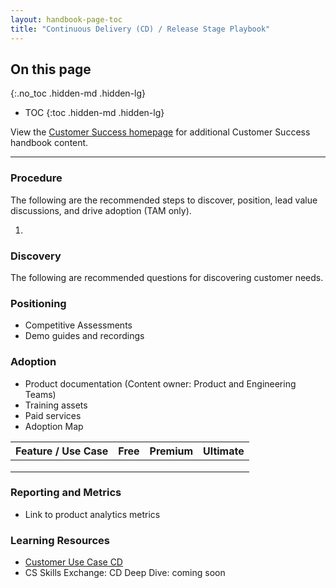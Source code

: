 ```yaml
---
layout: handbook-page-toc
title: "Continuous Delivery (CD) / Release Stage Playbook"
---
```


## On this page

{:.no_toc .hidden-md .hidden-lg}

- TOC
{:toc .hidden-md .hidden-lg}

View the [Customer Success homepage](/handbook/customer-success/) for additional Customer Success handbook content.

---

### Procedure 

The following are the recommended steps to discover, position, lead value discussions, and drive adoption (TAM only).

1. 

### Discovery

The following are recommended questions for discovering customer needs.

### Positioning 

- Competitive Assessments
- Demo guides and recordings

### Adoption

- Product documentation (Content owner: Product and Engineering Teams)
- Training assets
- Paid services
- Adoption Map

| Feature / Use Case | Free  | Premium  | Ultimate  |
| ------------------ | ---- |  ---- | ---- |
|                    |      |       |      |
|                    |      |       |      |
|                    |      |       |      |


### Reporting and Metrics

- Link to product analytics metrics

### Learning Resources 

- [Customer Use Case CD](/handbook/use-cases/#2-software-delivery-automation)
- CS Skills Exchange: CD Deep Dive: coming soon
